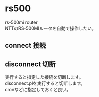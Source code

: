 # rs500
rs-500mi router   
NTTのRS-500MIルータを自動で操作したい。

## connect 接続


## disconnect 切断
実行すると指定した接続を切断します。  
disconnect.plを実行すると切断します。   
cronなどに指定しておくと良い。

